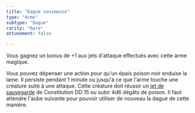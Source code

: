 ```yaml
---
title: "Dague venimeuse"
type: "Arme"
subtype: "Dague"
rarity: "Rare"
attunement: false

---
```

Vous gagnez un bonus de +1 aux jets d'attaque effectués avec cette arme magique.

Vous pouvez dépenser une action pour qu'un épais poison noir enduise la lame. Il persiste pendant 1 minute ou jusqu'à ce que l'arme touche une créature suite à une attaque. Cette créature doit réussir un [jet de sauvegarde](/utiliser-les-caracteristiques/#jets-de-sauvegarde) de Constitution DD 15 ou subir 4d6 dégâts de poison. Il faut attendre l'aube suivante pour pouvoir utiliser de nouveau la dague de cette manière.
